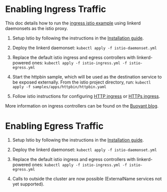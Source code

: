 # Enabling Ingress Traffic

This doc details how to run the
[ingress istio example](https://istio.io/docs/tasks/ingress.html) using linkerd
 daemonsets as the istio proxy.

1) Setup Istio by following the instructions in the
[Installation guide](https://istio.io/docs/tasks/installing-istio.html).

2) Deploy the linkerd daemonset:
`kubectl apply -f istio-daemonset.yml`

3) Replace the default istio ingress and egress controllers with linkerd-powered ones:
`kubectl apply -f istio-ingress.yml -f istio-egress.yml`

4) Start the httpbin sample, which will be used as the destination service to
 be exposed externally. From the istio project directory, run:
`kubectl apply -f samples/apps/httpbin/httpbin.yaml`

5) Follow istio instructions for configuring
[HTTP ingress](https://istio.io/docs/tasks/ingress.html#configuring-ingress-http) or
 [HTTPs ingress](https://istio.io/docs/tasks/ingress.html#configuring-secure-ingress-https).

More information on ingress controllers can be found on the
[Buoyant blog](https://blog.buoyant.io/2017/04/06/a-service-mesh-for-kubernetes-part-viii-linkerd-as-an-ingress-controller/).

# Enabling Egress Traffic

1) Setup Istio by following the instructions in the
[Installation guide](https://istio.io/docs/tasks/installing-istio.html).

2) Deploy the linkerd daemonset:
`kubectl apply -f istio-daemonset.yml`

3) Replace the default istio ingress and egress controllers with linkerd-powered ones:
`kubectl apply -f istio-ingress.yml -f istio-egress.yml`

4) Calls to outside the cluster are now possible (ExternalName services not
 yet supported).
